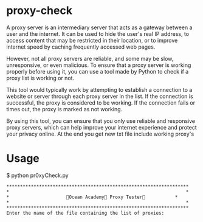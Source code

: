 # proxy-check
A proxy server is an intermediary server that acts as a gateway between a user and the internet. It can be used to hide the user's real IP address, to access content that may be restricted in their location, or to improve internet speed by caching frequently accessed web pages.

However, not all proxy servers are reliable, and some may be slow, unresponsive, or even malicious. To ensure that a proxy server is working properly before using it, you can use a tool made by Python to check if a proxy list is working or not.

This tool would typically work by attempting to establish a connection to a website or server through each proxy server in the list. If the connection is successful, the proxy is considered to be working. If the connection fails or times out, the proxy is marked as not working.

By using this tool, you can ensure that you only use reliable and responsive proxy servers, which can help improve your internet experience and protect your privacy online.
At the end you get new txt file include working proxy's
# Usage
$ python pr0xyCheck.py

    *******************************************************************
    *                                                                 *
    *                     🐬Ocean Academy🐬 Proxy Tester🐬           *
    *                                                                 *
    *******************************************************************
    Enter the name of the file containing the list of proxies:
